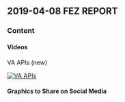 ## 2019-04-08 FEZ REPORT

### Content

#### Videos

VA APIs (new)

[![VA APIs](http://img.youtube.com/vi/lDFmwYrosiA/0.jpg)](https://www.youtube.com/watch?v=lDFmwYrosiA)

#### Graphics to Share on Social Media

